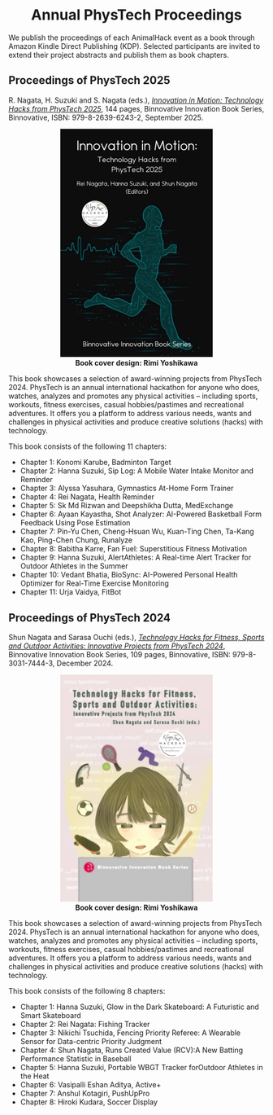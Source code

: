 <h1 style="text-align: center;">
Annual PhysTech Proceedings</h1>

We publish the proceedings of each AnimalHack event as a book through Amazon Kindle Direct Publishing (KDP). Selected participants are invited to extend their project abstracts and publish them as book chapters. 

<a name="book25"></a>
## Proceedings of PhysTech 2025

R. Nagata, H. Suzuki and S. Nagata (eds.), *[Innovation in Motion: Technology Hacks from PhysTech 2025](https://www.amazon.com/dp/B0FR13T4KH)*, 144 pages, Binnovative Innovation Book Series, Binnovative, ISBN: 979-8-2639-6243-2, September 2025.

<p align="center">
<img src="images/cover25.jpg" width="300">
<br>
<b>Book cover design: Rimi Yoshikawa</b>
</p>

This book showcases a selection of award-winning projects from PhysTech 2024. PhysTech is an annual international hackathon for anyone who does, watches, analyzes and promotes any physical activities – including sports, workouts, fitness exercises, casual hobbies/pastimes and recreational adventures. It offers you a platform to address various needs, wants and challenges in physical activities and produce creative solutions (hacks) with technology.

This book consists of the following 11 chapters:

- Chapter 1: Konomi Karube, Badminton Target
- Chapter 2: Hanna Suzuki, Sip Log: A Mobile Water Intake Monitor and Reminder
- Chapter 3: Alyssa Yasuhara, Gymnastics At-Home Form Trainer
- Chapter 4: Rei Nagata, Health Reminder
- Chapter 5: Sk Md Rizwan and Deepshikha Dutta, MedExchange
- Chapter 6: Ayaan Kayastha, Shot Analyzer: AI-Powered Basketball Form Feedback Using Pose Estimation
- Chapter 7: Pin-Yu Chen, Cheng-Hsuan Wu, Kuan-Ting Chen, Ta-Kang Kao, Ping-Chen Chung, Runalyze
- Chapter 8: Babitha Karre, Fan Fuel: Superstitious Fitness Motivation
- Chapter 9: Hanna Suzuki, AlertAthletes: A Real-time Alert Tracker for Outdoor Athletes in the Summer
- Chapter 10: Vedant Bhatia, BioSync: AI-Powered Personal Health Optimizer for Real-Time Exercise Monitoring
- Chapter 11: Urja Vaidya, FitBot


<a name="book24"></a>
## Proceedings of PhysTech 2024

Shun Nagata and Sarasa Ouchi (eds.), *[Technology Hacks for Fitness, Sports and Outdoor Activities: Innovative Projects from PhysTech 2024](https://www.amazon.com/dp/B0DQX74Y9H)*, Binnovative Innovation Book Series, 109 pages, Binnovative, ISBN: 979-8-3031-7444-3, December 2024.

<p align="center">
<img src="images/cover.png" width="300">
<br>
<b>Book cover design: Rimi Yoshikawa</b>
</p>

This book showcases a selection of award-winning projects from PhysTech 2024. PhysTech is an annual international hackathon for anyone who does, watches, analyzes and promotes any physical activities – including sports, workouts, fitness exercises, casual hobbies/pastimes and recreational adventures. It offers you a platform to address various needs, wants and challenges in physical activities and produce creative solutions (hacks) with technology.

This book consists of the following 8 chapters:

- Chapter 1: Hanna Suzuki, Glow in the Dark Skateboard: A Futuristic and Smart
Skateboard
- Chapter 2: Rei Nagata: Fishing Tracker
- Chapter 3: Nikichi Tsuchida, Fencing Priority Referee: A Wearable Sensor for Data-centric Priority Judgment
- Chapter 4: Shun Nagata, Runs Created Value (RCV):A New Batting Performance Statistic in Baseball
- Chapter 5: Hanna Suzuki, Portable WBGT Tracker forOutdoor Athletes in the Heat
- Chapter 6: Vasipalli Eshan Aditya, Active+
- Chapter 7: Anshul Kotagiri, PushUpPro
- Chapter 8: Hiroki Kudara, Soccer Display


